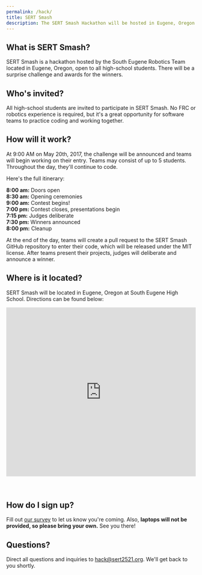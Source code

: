 ```yaml
---
permalink: /hack/
title: SERT Smash
description: The SERT Smash Hackathon will be hosted in Eugene, Oregon on May 20th.
---
```


## What is SERT Smash?

SERT Smash is a hackathon hosted by the South Eugene Robotics Team located in Eugene,
Oregon, open to all high-school students. There will be a surprise challenge and
awards for the winners.

## Who's invited?

All high-school students are invited to participate in SERT Smash. No FRC or robotics
experience is required, but it's a great opportunity for software teams to practice
coding and working together.

## How will it work?

At 9:00 AM on May 20th, 2017, the challenge will be announced and teams will begin
working on their entry. Teams may consist of up to 5 students. Throughout the day,
they'll continue to code.

Here's the full itinerary:

**8:00 am:** Doors open<br>
**8:30 am:** Opening ceremonies<br>
**9:00 am:** Contest begins!<br>
**7:00 pm:** Contest closes, presentations begin<br>
**7:15 pm:** Judges deliberate<br>
**7:30 pm:** Winners announced<br>
**8:00 pm:** Cleanup

At the end of the day, teams will create a pull request to the SERT Smash GitHub
repository to enter their code, which will be released under the MIT license. After
teams present their projects, judges will deliberate and announce a winner.

## Where is it located?

SERT Smash will be located in Eugene, Oregon at South Eugene High School. Directions
can be found below:

<iframe src="https://www.google.com/maps/embed?pb=!1m18!1m12!1m3!1d1521.1374859553573!2d-123.08633884449964!3d44.03771812371085!2m3!1f0!2f0!3f0!3m2!1i1024!2i768!4f13.1!3m3!1m2!1s0x0%3A0xcbc8dbc4795af85c!2sSouth+Eugene+High+School!5e0!3m2!1sen!2sus!4v1486171391421" frameborder="0" style="border:0;margin-bottom:35px;width:100%;height:450px;" allowfullscreen></iframe>

## How do I sign up?
Fill out [our survey](https://docs.google.com/forms/d/e/1FAIpQLSfJ5ONERvgh463rZSAADcbp7KfaO3Q0zlDv0cszpvdC9gICUA/viewform?usp=sf_link)
to let us know you're coming. Also, **laptops will not be provided, so please bring
your own.** See you there!

## Questions?

Direct all questions and inquiries to [hack@sert2521.org](mailto:hack@sert2521.org).
We'll get back to you shortly.
